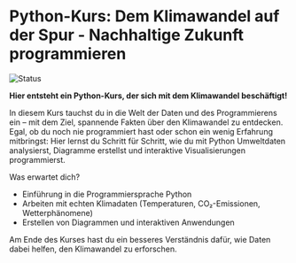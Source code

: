 # Python-Kurs: Dem Klimawandel auf der Spur - Nachhaltige Zukunft programmieren

![Status](https://img.shields.io/badge/status-in_arbeit-green.svg)

**Hier entsteht ein Python-Kurs, der sich mit dem Klimawandel beschäftigt!**

In diesem Kurs tauchst du in die Welt der Daten und des Programmierens ein – mit dem Ziel, spannende Fakten über den Klimawandel zu entdecken. Egal, ob du noch nie programmiert hast oder schon ein wenig Erfahrung mitbringst: Hier lernst du Schritt für Schritt, wie du mit Python Umweltdaten analysierst, Diagramme erstellst und interaktive Visualisierungen programmierst.

Was erwartet dich?

- Einführung in die Programmiersprache Python
- Arbeiten mit echten Klimadaten (Temperaturen, CO₂-Emissionen, Wetterphänomene)
- Erstellen von Diagrammen und interaktiven Anwendungen

Am Ende des Kurses hast du ein besseres Verständnis dafür, wie Daten dabei helfen, den Klimawandel zu erforschen.
